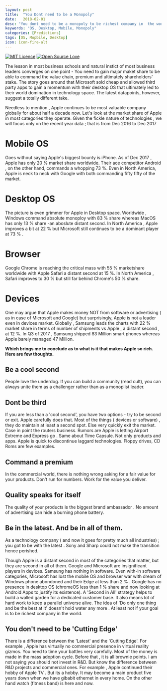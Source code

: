 ```yaml
---
layout: post
title:  "You Dont need to be a Monopoly"
date:   2018-02-01
desc: "You dont need to be a monopoly to be richest company in  the world"
keywords: "OS, Desktop, Mobile, Monopoly"
categories: [Predictions]
tags: [OS, Mopbile, Desktop]
icon: icon-fire-alt
---
```

[![MIT Licence](https://badges.frapsoft.com/os/mit/mit.svg?v=103)](https://opensource.org/licenses/mit-license.php)
[![Open Source Love](https://badges.frapsoft.com/os/v1/open-source.png?v=103)](https://github.com/ellerbrock/open-source-badge/)

The lesson in most business schools and natural instict of most business leaders converges on one point -  You need to gain major  maket share to be able to command the value chain, premium and ultimately shareholders' stake. The story goes around that Microsoft sold cheap and allowed third party apps to gain a momentum with their desktop OS that ultimately led to their world domination in technology space. The latest datapoints, however, suggest a totally different take. 

Needless to mention , Apple continues to be  most valuable company  globally for about half a decade now. Let's look at the market share of Apple in most categories they operate. Given the fickle nature of technologies , we will focus only on the recent year data ; that is from Dec 2016 to Dec 2017

# Mobile OS

Goes without saying Apple's biggest bounty is iPhone. As of Dec 2017 , Apple has only 20 % market share worldwide. Their ace competitor Android , on the other hand, commands a whopping 73 %. Even in North America, Apple is neck to neck with Google with both commanding fifty fifty of  the market.

# Desktop OS

The picture is even grimmer for Apple in Desktop space. Worldwide , Windows  command absolute monoploy with 83 % share whereas MacOS has only 13 % share -an aboslute distant second. In North America , Apple improves a bit at 22 % but Microsoft  still continues to be a dominant player at 73 % . 

# Browser 

Google Chrome is reaching the critical mass with 55 % marketshare worldwide with Apple Safari a distant second at 15 %. In North America , Safari improves to 30 % but still far behind Chrome's 50 % share. 

# Devices 

One may argue that Apple makes money NOT from software or advertising ( as in case of Microsoft and Google) but surprisingly,  Apple is not a leader even in devices market. Globally , Samsung leads the charts with 22 % market share in terms of number of shipments vs Apple , a distant second , at 12 %. In Q3 of 2017 , Samsung shipped 83 Million smart phones whereas Apple barely managed 47 Million. 

**Which brings me to conclude as to what is it that makes Apple so rich. Here are few thoughts.**


## Be a cool second

People love the underdog. If you can build a community (read cult), you can always unite them as a challenger rather than as a monoplist leader. 

## Dont be third

If you are less than a 'cool second', you have two options - try to be second or exit. Apple carefully does that. Most of the things ( devices or software) , they do maintain at least a second spot. Else very quickly exit the market. Case in point the routers business. Rumors are Apple is letting Airport Extreme and Express go . Same about Time Capsule. Not only products and apps. Apple is quick to discontinue laggard technologies. Floppy drives, CD Roms are few examples. 

## Command a premium 

In the commercial world, there is nothing wrong asking for a fair value for your products. Don't run for numbers. Work for the value you deliver. 

## Quality speaks for itself 

The quality of your products is the biggest  brand ambassador . No amount of advertising can hide a burning phone battery. 

## Be in the latest. And be in all of them. 

As a technology company ( and now it goes for pretty much all industries) ; you got to be with the latest . Sony and Sharp could not make the transition hence perished.

Though Apple is a distant second in most of the categories that matter, but they are second in all of them. Google and Microsoft are insignificant players in devices. Samsung has nothing in software. Even with-in software categories, Microsoft has lost the mobile OS and browser war with dream of Windows phone abondoned and their Edge at less than 2 % . Google has no presence in desktop OS (chromeOS less than 1 % share and now looking at Android Apps to justify its existence). A 'Second in All' strategy helps to build a walled garden for a dedicated customer base. It also means lot of hard work to keep a parallel universe alive. The idea of 'Do only one thing and be the best at it' doesn't hold water any more . At least not if your goal is to be richest company in the world. 

## You don't need to be 'Cutting Edge' 

There is a difference between the 'Latest' and the 'Cutting Edge'. For example , Apple has virtually no commercial presence in  virtual reality gizmos. You need to time your battles very carefully. Most of the money is made in  the mass adoption cycle. Before that , it is all brownie points. I am not saying you should not invest in R&D. But know the difference between R&D projects and commercial ones. For example , Apple continued their hobby of Apple TV . But its a hobby. It may become a main product five years down when we have gibabit ethernet in every home. On the other hand watch (fitness band) is here and now. 


